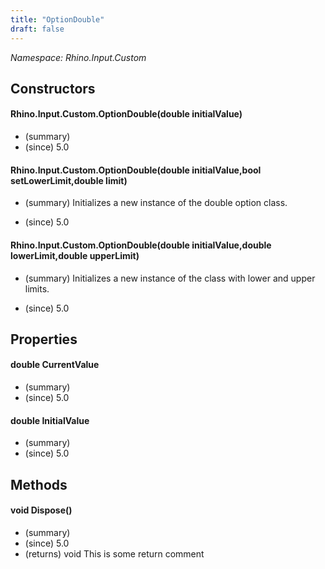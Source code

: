 ```yaml
---
title: "OptionDouble"
draft: false
---
```


*Namespace: Rhino.Input.Custom*
## Constructors
#### Rhino.Input.Custom.OptionDouble(double initialValue)
- (summary) 
- (since) 5.0
#### Rhino.Input.Custom.OptionDouble(double initialValue,bool setLowerLimit,double limit)
- (summary) 
     Initializes a new instance of the double option class.
     
- (since) 5.0
#### Rhino.Input.Custom.OptionDouble(double initialValue,double lowerLimit,double upperLimit)
- (summary) 
     Initializes a new instance of the  class with lower and upper limits.
     
- (since) 5.0
## Properties
#### double CurrentValue
- (summary) 
- (since) 5.0
#### double InitialValue
- (summary) 
- (since) 5.0
## Methods
#### void Dispose()
- (summary) 
- (since) 5.0
- (returns) void This is some return comment
